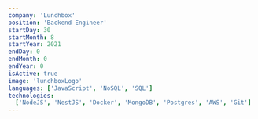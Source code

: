 ```yaml
---
company: 'Lunchbox'
position: 'Backend Engineer'
startDay: 30
startMonth: 8
startYear: 2021
endDay: 0
endMonth: 0
endYear: 0
isActive: true
image: 'lunchboxLogo'
languages: ['JavaScript', 'NoSQL', 'SQL']
technologies:
  ['NodeJS', 'NestJS', 'Docker', 'MongoDB', 'Postgres', 'AWS', 'Git']
---
```


